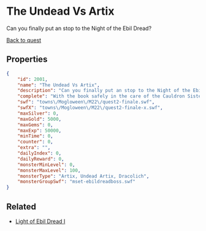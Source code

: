 # The Undead Vs Artix

Can you finally put an stop to the Night of the Ebil Dread?

[Back to quest](../quests.md)

## Properties

```json
{
    "id": 2001,
    "name": "The Undead Vs Artix",
    "description": "Can you finally put an stop to the Night of the Ebil Dread?",
    "complete": "With the book safely in the care of the Cauldron Sisters, it's time to get back to celebrating Mogloween!",
    "swf": "towns\/Mogloween\/M22\/quest2-finale.swf",
    "swfX": "towns\/Mogloween\/M22\/quest2-finale-x.swf",
    "maxSilver": 0,
    "maxGold": 5000,
    "maxGems": 0,
    "maxExp": 50000,
    "minTime": 0,
    "counter": 0,
    "extra": "",
    "dailyIndex": 0,
    "dailyReward": 0,
    "monsterMinLevel": 0,
    "monsterMaxLevel": 100,
    "monsterType": "Artix, Undead Artix, Dracolich",
    "monsterGroupSwf": "mset-ebildreadboss.swf"
}
```

## Related

- [Light of Ebil Dread I](../items/21168-light-of-ebil-dread-i.md)

